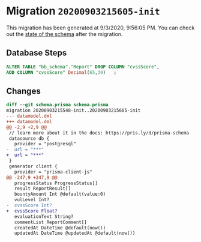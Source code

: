 # Migration `20200903215605-init`

This migration has been generated at 9/3/2020, 9:56:05 PM.
You can check out the [state of the schema](./schema.prisma) after the migration.

## Database Steps

```sql
ALTER TABLE "bb_schema"."Report" DROP COLUMN "cvssScore",
ADD COLUMN "cvssScore" Decimal(65,30)   ;
```

## Changes

```diff
diff --git schema.prisma schema.prisma
migration 20200903215548-init..20200903215605-init
--- datamodel.dml
+++ datamodel.dml
@@ -2,9 +2,9 @@
 // learn more about it in the docs: https://pris.ly/d/prisma-schema
 datasource db {
   provider = "postgresql"
-  url = "***"
+  url = "***"
 }
 generator client {
   provider = "prisma-client-js"
@@ -247,9 +247,9 @@
   progressStatus ProgressStatus[]
   result ReportResult[]
   bountyAmount Int @default(value:0)
   vulLevel Int?
-  cvssScore Int?
+  cvssScore Float?
   evaluationText String?
   commentList ReportComment[]
   createdAt DateTime @default(now())
   updatedAt DateTime @updatedAt @default(now())
```


